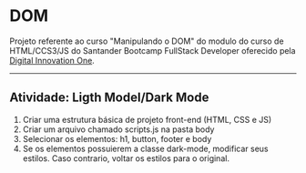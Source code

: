 # DOM

Projeto referente ao curso "Manipulando o DOM" do modulo do curso de HTML/CCS3/JS do Santander Bootcamp FullStack Developer oferecido pela [Digital Innovation One](https://digitalinnovation.one/).

___

Atividade: Ligth Model/Dark Mode
-
1. Criar uma estrutura básica de projeto front-end (HTML, CSS e JS)
2. Criar um arquivo chamado scripts.js na pasta body
3. Selecionar os elementos: h1, button, footer e body
4. Se os elementos possuierem a classe dark-mode, modificar seus estilos. Caso contrario, voltar os estilos para o original.

